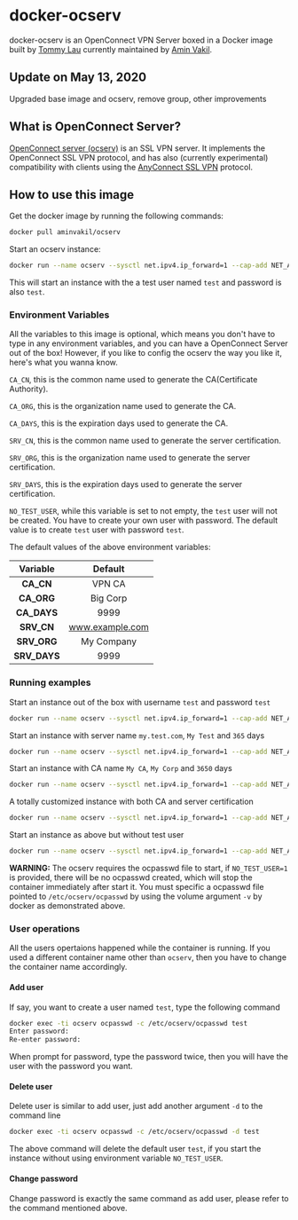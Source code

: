 # docker-ocserv

docker-ocserv is an OpenConnect VPN Server boxed in a Docker image built by [Tommy Lau](mailto:tommy@gen-new.com) currently maintained by [Amin Vakil](mailto:info@aminvakil.com).

## Update on May 13, 2020

Upgraded base image and ocserv, remove group, other improvements


## What is OpenConnect Server?

[OpenConnect server (ocserv)](http://www.infradead.org/ocserv/) is an SSL VPN server. It implements the OpenConnect SSL VPN protocol, and has also (currently experimental) compatibility with clients using the [AnyConnect SSL VPN](http://www.cisco.com/c/en/us/support/security/anyconnect-vpn-client/tsd-products-support-series-home.html) protocol.

## How to use this image

Get the docker image by running the following commands:

```bash
docker pull aminvakil/ocserv
```

Start an ocserv instance:

```bash
docker run --name ocserv --sysctl net.ipv4.ip_forward=1 --cap-add NET_ADMIN -p 443:443 -p 443:443/udp -d aminvakil/ocserv
```

This will start an instance with the a test user named `test` and password is also `test`.

### Environment Variables

All the variables to this image is optional, which means you don't have to type in any environment variables, and you can have a OpenConnect Server out of the box! However, if you like to config the ocserv the way you like it, here's what you wanna know.

`CA_CN`, this is the common name used to generate the CA(Certificate Authority).

`CA_ORG`, this is the organization name used to generate the CA.

`CA_DAYS`, this is the expiration days used to generate the CA.

`SRV_CN`, this is the common name used to generate the server certification.

`SRV_ORG`, this is the organization name used to generate the server certification.

`SRV_DAYS`, this is the expiration days used to generate the server certification.

`NO_TEST_USER`, while this variable is set to not empty, the `test` user will not be created. You have to create your own user with password. The default value is to create `test` user with password `test`.

The default values of the above environment variables:

|   Variable   |     Default     |
|:------------:|:---------------:|
|  **CA_CN**   |      VPN CA     |
|  **CA_ORG**  |     Big Corp    |
| **CA_DAYS**  |       9999      |
|  **SRV_CN**  | www.example.com |
| **SRV_ORG**  |    My Company   |
| **SRV_DAYS** |       9999      |

### Running examples

Start an instance out of the box with username `test` and password `test`

```bash
docker run --name ocserv --sysctl net.ipv4.ip_forward=1 --cap-add NET_ADMIN -p 443:443 -p 443:443/udp -d aminvakil/ocserv
```

Start an instance with server name `my.test.com`, `My Test` and `365` days

```bash
docker run --name ocserv --sysctl net.ipv4.ip_forward=1 --cap-add NET_ADMIN -p 443:443 -p 443:443/udp -e SRV_CN=my.test.com -e SRV_ORG="My Test" -e SRV_DAYS=365 -d aminvakil/ocserv
```

Start an instance with CA name `My CA`, `My Corp` and `3650` days

```bash
docker run --name ocserv --sysctl net.ipv4.ip_forward=1 --cap-add NET_ADMIN -p 443:443 -p 443:443/udp -e CA_CN="My CA" -e CA_ORG="My Corp" -e CA_DAYS=3650 -d aminvakil/ocserv
```

A totally customized instance with both CA and server certification

```bash
docker run --name ocserv --sysctl net.ipv4.ip_forward=1 --cap-add NET_ADMIN -p 443:443 -p 443:443/udp -e CA_CN="My CA" -e CA_ORG="My Corp" -e CA_DAYS=3650 -e SRV_CN=my.test.com -e SRV_ORG="My Test" -e SRV_DAYS=365 -d aminvakil/ocserv
```

Start an instance as above but without test user

```bash
docker run --name ocserv --sysctl net.ipv4.ip_forward=1 --cap-add NET_ADMIN -p 443:443 -p 443:443/udp -e CA_CN="My CA" -e CA_ORG="My Corp" -e CA_DAYS=3650 -e SRV_CN=my.test.com -e SRV_ORG="My Test" -e SRV_DAYS=365 -e NO_TEST_USER=1 -v /some/path/to/ocpasswd:/etc/ocserv/ocpasswd -d aminvakil/ocserv
```

**WARNING:** The ocserv requires the ocpasswd file to start, if `NO_TEST_USER=1` is provided, there will be no ocpasswd created, which will stop the container immediately after start it. You must specific a ocpasswd file pointed to `/etc/ocserv/ocpasswd` by using the volume argument `-v` by docker as demonstrated above.

### User operations

All the users opertaions happened while the container is running. If you used a different container name other than `ocserv`, then you have to change the container name accordingly.

#### Add user

If say, you want to create a user named `test`, type the following command

```bash
docker exec -ti ocserv ocpasswd -c /etc/ocserv/ocpasswd test
Enter password:
Re-enter password:
```

When prompt for password, type the password twice, then you will have the user with the password you want.

#### Delete user

Delete user is similar to add user, just add another argument `-d` to the command line

```bash
docker exec -ti ocserv ocpasswd -c /etc/ocserv/ocpasswd -d test
```

The above command will delete the default user `test`, if you start the instance without using environment variable `NO_TEST_USER`.

#### Change password

Change password is exactly the same command as add user, please refer to the command mentioned above.

